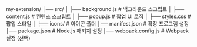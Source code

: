 my-extension/
│── src/
│   ├── background.js  # 백그라운드 스크립트
│   ├── content.js     # 컨텐츠 스크립트
│   ├── popup.js       # 팝업 UI 로직
│   ├── styles.css     # 팝업 스타일
│   ├── icons/         # 아이콘 폴더
│── manifest.json      # 확장 프로그램 설정
│── package.json       # Node.js 패키지 설정
│── webpack.config.js  # Webpack 설정 (선택)
